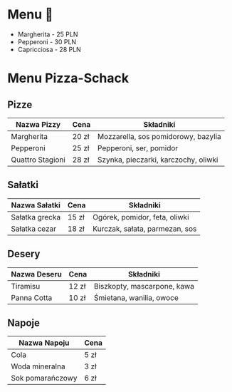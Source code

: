 # Menu 🍕
- Margherita - 25 PLN
- Pepperoni - 30 PLN
- Capricciosa - 28 PLN
# Menu Pizza-Schack

## Pizze
| Nazwa Pizzy     | Cena  | Składniki                    |
| ---------------- | ----- | ---------------------------- |
| Margherita       | 20 zł | Mozzarella, sos pomidorowy, bazylia |
| Pepperoni        | 25 zł | Pepperoni, ser, pomidor     |
| Quattro Stagioni | 28 zł | Szynka, pieczarki, karczochy, oliwki |

## Sałatki
| Nazwa Sałatki    | Cena  | Składniki                    |
| ---------------- | ----- | ---------------------------- |
| Sałatka grecka   | 15 zł | Ogórek, pomidor, feta, oliwki |
| Sałatka cezar    | 18 zł | Kurczak, sałata, parmezan, sos |

## Desery
| Nazwa Deseru     | Cena  | Składniki                    |
| ---------------- | ----- | ---------------------------- |
| Tiramisu         | 12 zł | Biszkopty, mascarpone, kawa |
| Panna Cotta      | 10 zł | Śmietana, wanilia, owoce |

## Napoje
| Nazwa Napoju     | Cena  |
| ---------------- | ----- |
| Cola             | 5 zł  |
| Woda mineralna   | 3 zł  |
| Sok pomarańczowy| 6 zł  |
